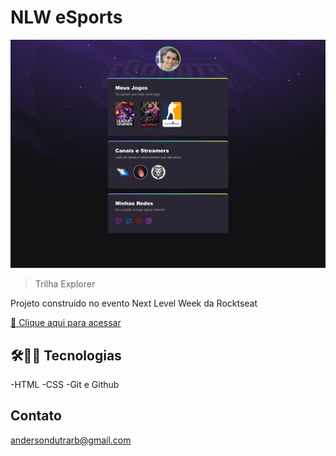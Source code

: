 # NLW eSports

![preview](./github/preview.png)

> Trilha Explorer

Projeto construído no evento Next Level Week da Rocktseat

[🔗 Clique aqui para acessar](https://dint1.github.io/NLW-eSports/)

## 🛠👨‍💻 Tecnologias

-HTML
-CSS
-Git e Github

## Contato

andersondutrarb@gmail.com
